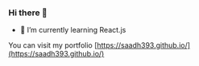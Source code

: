 ### Hi there 👋
- 🌱 I’m currently learning React.js

You can visit my portfolio [https://saadh393.github.io/](https://saadh393.github.io/)


<!--
**saadh393/saadh393** is a ✨ _special_ ✨ repository because its `README.md` (this file) appears on your GitHub profile.

Here are some ideas to get you started:

- 🔭 I’m currently working on ...
- 🌱 I’m currently learning ...
- 👯 I’m looking to collaborate on ...
- 🤔 I’m looking for help with ...
- 💬 Ask me about ...
- 📫 How to reach me: ...
- 😄 Pronouns: ...
- ⚡ Fun fact: ...
-->
